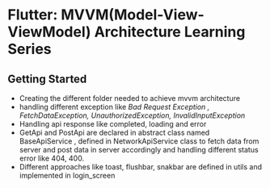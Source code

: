 # Flutter: MVVM(Model-View-ViewModel) Architecture Learning Series


## Getting Started
- Creating the different folder needed to achieve mvvm architecture
- handling different exception like *Bad Request Exception , FetchDataException, UnauthorizedException, InvalidInputException*
- Handling api response like completed, loading and error 
- GetApi and PostApi are declared in abstract class named BaseApiService , defined in NetworkApiService class to fetch data  from server and post data in server accordingly and handling different status error like 404, 400.
- Different approaches like toast, flushbar, snakbar are defined in utils and implemented in login_screen


